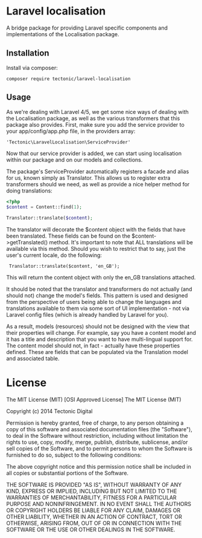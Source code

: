 # Laravel localisation

A bridge package for providing Laravel specific components and implementations of the Localisation package.

## Installation

Install via composer:

    composer require tectonic/laravel-localisation

## Usage

As we're dealing with Laravel 4/5, we get some nice ways of dealing with the Localisation package, as well
as the various transformers that this package also provides. First, make sure you add the service provider to
your app/config/app.php file, in the providers array:

    'Tectonic\LaravelLocalisation\ServiceProvider'

Now that our service provider is added, we can start using localisation within our package and on our models and collections.

The package's ServiceProvider automatically registers a facade and alias for us, known simply as Translator. This allows us to register extra transformers should we need, as well as provide a nice helper method for doing translations:

```php
<?php
$content = Content::find(1);

Translator::translate($content);
```

The translator will decorate the $content object with the fields that have been translated. These fields can be found on the $content->getTranslated() method. It's important to note that ALL translations will be available via this method. Should you wish to restrict that to say, just the user's current locale, do the following:
 
     Translator::translate($content, 'en_GB');
 
 This will return the content object with only the en_GB translations attached.
 
It should be noted that the translator and transformers do not actually (and should not) change the model's fields. This pattern is used and designed from the perspective of users being able to change the languages and translations available to them via some sort of UI implementation - not via Laravel config files (which is already handled by Laravel for you).

As a result, models (resources) should not be designed with the view that their properties will change. For example, say you have a content model and it has a title and description that you want to have multi-lingual support for. The content model should not, in fact - actually have these properties defined. These are fields that can be populated via the Translation model and associated table.

# License

The MIT License (MIT)
[OSI Approved License]
The MIT License (MIT)

Copyright (c) 2014 Tectonic Digital

Permission is hereby granted, free of charge, to any person obtaining a copy of this software and associated documentation files (the "Software"), to deal in the Software without restriction, including without limitation the rights to use, copy, modify, merge, publish, distribute, sublicense, and/or sell copies of the Software, and to permit persons to whom the Software is furnished to do so, subject to the following conditions:

The above copyright notice and this permission notice shall be included in all copies or substantial portions of the Software.

THE SOFTWARE IS PROVIDED "AS IS", WITHOUT WARRANTY OF ANY KIND, EXPRESS OR IMPLIED, INCLUDING BUT NOT LIMITED TO THE WARRANTIES OF MERCHANTABILITY, FITNESS FOR A PARTICULAR PURPOSE AND NONINFRINGEMENT. IN NO EVENT SHALL THE AUTHORS OR COPYRIGHT HOLDERS BE LIABLE FOR ANY CLAIM, DAMAGES OR OTHER LIABILITY, WHETHER IN AN ACTION OF CONTRACT, TORT OR OTHERWISE, ARISING FROM, OUT OF OR IN CONNECTION WITH THE SOFTWARE OR THE USE OR OTHER DEALINGS IN THE SOFTWARE.
